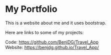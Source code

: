 # My Portfolio

This is a website about me and it uses bootstrap.

Here are links to some of my projects:

Code:  https://github.com/BenjDG/Travel_App  
Website:  https://benjdg.github.io/Travel_App/
